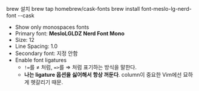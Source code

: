 
brew 설치
brew tap homebrew/cask-fonts
brew install font-meslo-lg-nerd-font --cask

-   Show only monospaces fonts
-   Primary font: **MesloLGLDZ Nerd Font Mono**
-   Size: 12
-   Line Spacing: 1.0
-   Secondary font: 지정 안함
-   Enable font ligatures
    -   `!=`를 ≠ 처럼, `=>`를 ⇒ 처럼 표기하는 방식을 말한다.
    -   **나는 ligature 옵션을 싫어해서 항상 꺼둔다**. column이 중요한 Vim에선 묘하게 헷갈리기 때문.